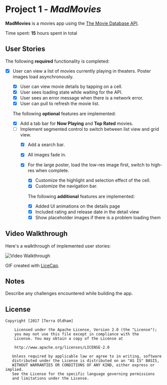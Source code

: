# Project 1 - *MadMovies*

**MadMovies** is a movies app using the [The Movie Database
API](http://docs.themoviedb.apiary.io/#).

Time spent: **15** hours spent in total

## User Stories

The following **required** functionality is completed:

- [X] User can view a list of movies currently playing in theaters.
  Poster images load asynchronously.
  - [X] User can view movie details by tapping on a cell.
  - [X] User sees loading state while waiting for the API.
  - [X] User sees an error message when there is a network error.
  - [X] User can pull to refresh the movie list.

  The following **optional** features are implemented:

  - [X] Add a tab bar for **Now Playing** and **Top Rated** movies.
  - [ ] Implement segmented control to switch between list view and grid
    view.
    - [X] Add a search bar.
    - [X] All images fade in.
    - [X] For the large poster, load the low-res image first, switch to
      high-res when complete.
      - [X] Customize the highlight and selection effect of the cell.
      - [X] Customize the navigation bar.

      The following **additional** features are implemented:

      - [X] Added UI animations on the details page
      - [X] Included rating and release date in the detail view
      - [X] Show placeholder images if there is a problem loading them

## Video Walkthrough

Here's a walkthrough of implemented user stories:

<img src='https://media.giphy.com/media/26vIdGUAFa2OF349a/giphy.gif' title='Video
Walkthrough' width='' alt='Video Walkthrough' />

GIF created with [LiceCap](http://www.cockos.com/licecap/).

## Notes

Describe any challenges encountered while building the app.

## License

    Copyright [2017 [Terra Oldham]

        Licensed under the Apache License, Version 2.0 (the "License");
        you may not use this file except in compliance with the
        License. You may obtain a copy of the License at

        http://www.apache.org/licenses/LICENSE-2.0

       Unless required by applicable law or agree to in writing, software
       distributed under the License is distributed on an "AS IS" BASIS,
       WITHOUT WARRANTIES OR CONDITIONS OF ANY KIND, either express or implied.
       See the License for the specific language governing permissions
       and limitations under the License.
